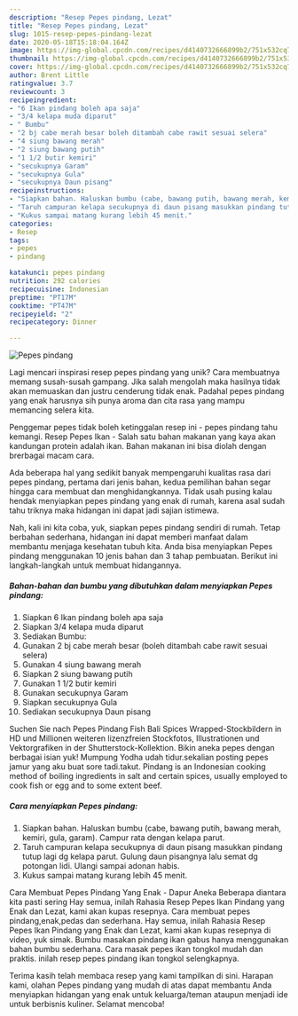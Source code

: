 ```yaml
---
description: "Resep Pepes pindang, Lezat"
title: "Resep Pepes pindang, Lezat"
slug: 1015-resep-pepes-pindang-lezat
date: 2020-05-18T15:18:04.164Z
image: https://img-global.cpcdn.com/recipes/d4140732666899b2/751x532cq70/pepes-pindang-foto-resep-utama.jpg
thumbnail: https://img-global.cpcdn.com/recipes/d4140732666899b2/751x532cq70/pepes-pindang-foto-resep-utama.jpg
cover: https://img-global.cpcdn.com/recipes/d4140732666899b2/751x532cq70/pepes-pindang-foto-resep-utama.jpg
author: Brent Little
ratingvalue: 3.7
reviewcount: 3
recipeingredient:
- "6 Ikan pindang boleh apa saja"
- "3/4 kelapa muda diparut"
- " Bumbu"
- "2 bj cabe merah besar boleh ditambah cabe rawit sesuai selera"
- "4 siung bawang merah"
- "2 siung bawang putih"
- "1 1/2 butir kemiri"
- "secukupnya Garam"
- "secukupnya Gula"
- "secukupnya Daun pisang"
recipeinstructions:
- "Siapkan bahan. Haluskan bumbu (cabe, bawang putih, bawang merah, kemiri, gula, garam). Campur rata dengan kelapa parut."
- "Taruh campuran kelapa secukupnya di daun pisang masukkan pindang tutup lagi dg kelapa parut. Gulung daun pisangnya lalu semat dg potongan lidi. Ulangi sampai adonan habis."
- "Kukus sampai matang kurang lebih 45 menit."
categories:
- Resep
tags:
- pepes
- pindang

katakunci: pepes pindang 
nutrition: 292 calories
recipecuisine: Indonesian
preptime: "PT17M"
cooktime: "PT47M"
recipeyield: "2"
recipecategory: Dinner

---
```



![Pepes pindang](https://img-global.cpcdn.com/recipes/d4140732666899b2/751x532cq70/pepes-pindang-foto-resep-utama.jpg)

Lagi mencari inspirasi resep pepes pindang yang unik? Cara membuatnya memang susah-susah gampang. Jika salah mengolah maka hasilnya tidak akan memuaskan dan justru cenderung tidak enak. Padahal pepes pindang yang enak harusnya sih punya aroma dan cita rasa yang mampu memancing selera kita.

Penggemar pepes tidak boleh ketinggalan resep ini - pepes pindang tahu kemangi. Resep Pepes Ikan - Salah satu bahan makanan yang kaya akan kandungan protein adalah ikan. Bahan makanan ini bisa diolah dengan brerbagai macam cara.

Ada beberapa hal yang sedikit banyak mempengaruhi kualitas rasa dari pepes pindang, pertama dari jenis bahan, kedua pemilihan bahan segar hingga cara membuat dan menghidangkannya. Tidak usah pusing kalau hendak menyiapkan pepes pindang yang enak di rumah, karena asal sudah tahu triknya maka hidangan ini dapat jadi sajian istimewa.


Nah, kali ini kita coba, yuk, siapkan pepes pindang sendiri di rumah. Tetap berbahan sederhana, hidangan ini dapat memberi manfaat dalam membantu menjaga kesehatan tubuh kita. Anda bisa menyiapkan Pepes pindang menggunakan 10 jenis bahan dan 3 tahap pembuatan. Berikut ini langkah-langkah untuk membuat hidangannya.

<!--inarticleads1-->

##### Bahan-bahan dan bumbu yang dibutuhkan dalam menyiapkan Pepes pindang:

1. Siapkan 6 Ikan pindang boleh apa saja
1. Siapkan 3/4 kelapa muda diparut
1. Sediakan  Bumbu:
1. Gunakan 2 bj cabe merah besar (boleh ditambah cabe rawit sesuai selera)
1. Gunakan 4 siung bawang merah
1. Siapkan 2 siung bawang putih
1. Gunakan 1 1/2 butir kemiri
1. Gunakan secukupnya Garam
1. Siapkan secukupnya Gula
1. Sediakan secukupnya Daun pisang


Suchen Sie nach Pepes Pindang Fish Bali Spices Wrapped-Stockbildern in HD und Millionen weiteren lizenzfreien Stockfotos, Illustrationen und Vektorgrafiken in der Shutterstock-Kollektion. Bikin aneka pepes dengan berbagai isian yuk! Mumpung Yodha udah tidur.sekalian posting pepes jamur yang aku buat sore tadi.takut. Pindang is an Indonesian cooking method of boiling ingredients in salt and certain spices, usually employed to cook fish or egg and to some extent beef. 

<!--inarticleads2-->

##### Cara menyiapkan Pepes pindang:

1. Siapkan bahan. Haluskan bumbu (cabe, bawang putih, bawang merah, kemiri, gula, garam). Campur rata dengan kelapa parut.
1. Taruh campuran kelapa secukupnya di daun pisang masukkan pindang tutup lagi dg kelapa parut. Gulung daun pisangnya lalu semat dg potongan lidi. Ulangi sampai adonan habis.
1. Kukus sampai matang kurang lebih 45 menit.


Cara Membuat Pepes Pindang Yang Enak - Dapur Aneka Beberapa diantara kita pasti sering Hay semua, inilah Rahasia Resep Pepes Ikan Pindang yang Enak dan Lezat, kami akan kupas resepnya. Cara membuat pepes pindang,enak,pedas dan sederhana. Hay semua, inilah Rahasia Resep Pepes Ikan Pindang yang Enak dan Lezat, kami akan kupas resepnya di video, yuk simak. Bumbu masakan pindang ikan gabus hanya menggunakan bahan bumbu sederhana. Cara masak pepes ikan tongkol mudah dan praktis. inilah resep pepes pindang ikan tongkol selengkapnya. 

Terima kasih telah membaca resep yang kami tampilkan di sini. Harapan kami, olahan Pepes pindang yang mudah di atas dapat membantu Anda menyiapkan hidangan yang enak untuk keluarga/teman ataupun menjadi ide untuk berbisnis kuliner. Selamat mencoba!
